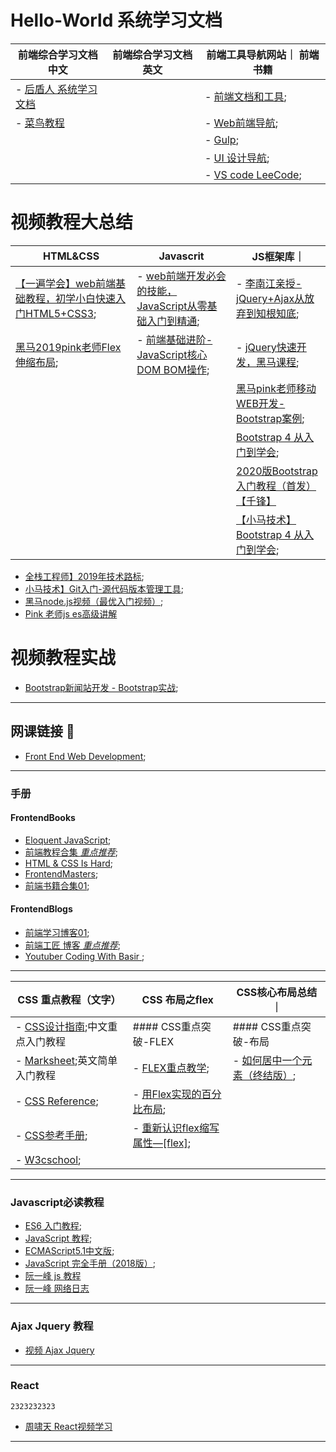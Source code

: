 # Hello-World 系统学习文档

|前端综合学习文档 中文|前端综合学习文档 英文 | 前端工具导航网站｜ 前端书籍 |
|  ----  | ----  | ----  |
| - [后盾人 系统学习文档](http://houdunren.gitee.io/note/) |   | - [前端文档和工具](https://www.html.cn/nav/);  |   |
| - [菜鸟教程](https://www.runoob.com/) |   | - [Web前端导航](http://www.alloyteam.com/nav/);  |   |
|  |   | - [Gulp](https://www.gulpjs.com.cn/);  |   |
|  |   |  - [UI 设计导航](http://so.uigreat.com/); |    |
|  |   | - [VS code LeeCode](https://github.com/LeetCode-OpenSource/vscode-leetcode/blob/master/docs/README_zh-CN.md);  |   |




# **视频教程大总结**
|HTML&CSS|Javascrit | JS框架库｜   
|  ----  | ----  | ----  |
|[【一遍学会】web前端基础教程，初学小白快速入门HTML5+CSS3](https://www.bilibili.com/video/BV1pE411q7FU);|- [web前端开发必会的技能，JavaScript从零基础入门到精通](https://www.bilibili.com/video/BV1ux411d75J?p=120);|- [李南江亲授-jQuery+Ajax从放弃到知根知底](https://www.bilibili.com/video/BV17W41137jn/?spm_id_from=333.788.videocard.2);|
|[黑马2019pink老师Flex伸缩布局](https://www.bilibili.com/video/BV1BJ41197XE?p=2); | - [前端基础进阶-JavaScript核心 DOM BOM操作](https://www.bilibili.com/video/BV1k4411w7sV?p=14); | - [jQuery快速开发，黑马课程](https://www.bilibili.com/video/BV1Wz411B7N5/?spm_id_from=333.788.videocard.5); |
| |  | [黑马pink老师移动WEB开发-Bootstrap案例](https://www.bilibili.com/video/BV1R7411s72K/?spm_id_from=333.788.videocard.9); |
| |  | [Bootstrap 4 从入门到学会](https://www.bilibili.com/video/BV1kp411R7TW/?spm_id_from=333.788.videocard.4); |
|  |  | [2020版Bootstrap入门教程（首发）【千锋】](https://www.bilibili.com/video/BV1uQ4y1T7kW?p=13) |
|  |  | [【小马技术】Bootstrap 4 从入门到学会](https://www.bilibili.com/video/BV1kp411R7TW?p=21); |





- [全栈工程师】2019年技术路标](https://www.bilibili.com/video/BV1r4411p79s);
- [小马技术】Git入门-源代码版本管理工具](https://www.bilibili.com/video/BV1op411o7jY);
- [黑马node.js视频（最优入门视频）](https://www.bilibili.com/video/BV16E41137ZU?from=search&seid=11015538650469949063);
- [Pink 老师js es高级讲解](https://www.bilibili.com/video/BV1Kt411w7MP?p=14)


# **视频教程实战**
- [Bootstrap新闻站开发 - Bootstrap实战](https://www.bilibili.com/video/BV1nx411m7mx?p=3);
---



## 网课链接 🔗

- [Front End Web Development](https://teamtreehouse.com/tracks/front-end-web-development);
---

### 手册


#### FrontendBooks
- [Eloquent JavaScript](https://eloquentjavascript.net/);
- [前端教程合集 *重点推荐*](https://www.jqhtml.com/category/tutorial);
- [HTML & CSS Is Hard](https://www.internetingishard.com/html-and-css/introduction/);
- [FrontendMasters](https://frontendmasters.com/books/front-end-handbook/2019/);
- [前端书籍合集01](https://github.com/manjunath5496/HTML-CSS-Programming-Books);

#### FrontendBlogs
- [前端学习博客01](https://github.com/qiu-deqing/FE-learning#%E5%B7%A5%E5%85%B7);
- [前端工匠 博客 *重点推荐*](https://github.com/ljianshu/Blog);
- [Youtuber Coding With Basir ](https://codingwithbasir.com/);




---

|CSS 重点教程（文字）|CSS 布局之flex| CSS核心布局总结｜
|  ----  | ----  | ----  |
| - [CSS设计指南](https://www.nli.cn/read/css-sjzhin/part0000_split_004.html);中文重点入门教程 | #### CSS重点突破-FLEX|#### CSS重点突破-布局 |
|- [Marksheet](https://marksheet.io/);英文简单入门教程 |- [FLEX重点教学](https://github.com/samanthaming/Flexbox30); | - [如何居中一个元素（终结版）](https://github.com/ljianshu/Blog/issues/29);|
|- [CSS Reference](http://tympanus.net/codrops/css_reference/);|- [用Flex实现的百分比布局](https://blog.csdn.net/Handsome_fan/article/details/70199238); | |
|- [CSS参考手册](http://css.doyoe.com/);|- [重新认识flex缩写属性—[flex]](https://juejin.im/post/5b0f2de751882536c25d56d9);|  |
|- [W3cschool](https://www.w3schools.com/css/default.asp);|  |  |


---


### Javascript必读教程
- [ES6 入门教程](https://es6.ruanyifeng.com/);
- [JavaScript 教程](https://wangdoc.com/javascript/);
- [ECMAScript5.1中文版](http://yanhaijing.com/es5/#about);
- [JavaScript 完全手册（2018版）](https://www.w3schools.com/css/default.asp);
- [阮一峰 js 教程](https://javascript.ruanyifeng.com/oop/this.html)
- [阮一峰 网络日志](https://www.ruanyifeng.com/blog/2010/04/using_this_keyword_in_javascript.html)
---
### Ajax Jquery 教程
- [视频 Ajax Jquery](https://www.bilibili.com/video/BV1D4411a7xA?p=2)
---
### React
```
2323232323
```
- [周啸天 React视频学习](https://www.bilibili.com/video/BV14t4y1278c?from=search&seid=17237719711732453932)
---
